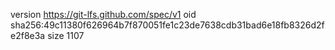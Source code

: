 version https://git-lfs.github.com/spec/v1
oid sha256:49c11380f626964b7f870051fe1c23de7638cdb31bad6e18fb8326d2fe2f8e3a
size 1107
